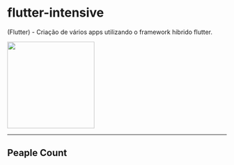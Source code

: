 # flutter-intensive
(Flutter) - Criação de vários apps utilizando o framework hibrido flutter.

<img style="text-align: center;" src="https://pbs.twimg.com/profile_images/1187814172307800064/MhnwJbxw_400x400.jpg" width="200"/>

<hr/>

## Peaple Count
